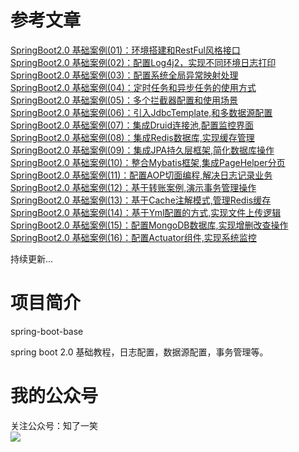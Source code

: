 # 参考文章

<a href="https://mp.weixin.qq.com/s?__biz=MzU4Njg0MzYwNw==&mid=2247483781&idx=1&sn=535a1ffa6c86bf4774f3bac031664821&chksm=fdf4553dca83dc2b4632ac5baca718b19df7b3ffde817258920dc2b631515261d9d4dac0765f&token=949711998&lang=zh_CN#rd">
SpringBoot2.0 基础案例(01)：环境搭建和RestFul风格接口</a><br/>

<a href="https://mp.weixin.qq.com/s?__biz=MzU4Njg0MzYwNw==&mid=2247483790&idx=1&sn=fe59711fc5f47ca094b2aa57ff892f53&chksm=fdf45536ca83dc20c970269058d68fd12362e51f1021e12f8206ab0ed0d4ddd623f3107ea236&token=1128156488&lang=zh_CN#rd">
SpringBoot2.0 基础案例(02)：配置Log4j2，实现不同环境日志打印</a><br/>

<a href="https://mp.weixin.qq.com/s?__biz=MzU4Njg0MzYwNw==&mid=2247483798&idx=1&sn=55d64a05ad2ce03867620a387c23f5d3&chksm=fdf4552eca83dc38ef53295c68a0fe42e27b488f60ed64bce7353c40de8c9d03b6c901b792b1&token=1418427781&lang=zh_CN#rd">
SpringBoot2.0 基础案例(03)：配置系统全局异常映射处理</a><br/>

<a href="https://mp.weixin.qq.com/s?__biz=MzU4Njg0MzYwNw==&mid=2247483802&idx=1&sn=ef5f1b46945d4a0fa5e4b705591bc2d4&chksm=fdf45522ca83dc345a7034099d548c8269d79c56b857dcfc762b5dc6d768d13481fc3f8afeea&token=1671295027&lang=zh_CN#rd">
SpringBoot2.0 基础案例(04)：定时任务和异步任务的使用方式</a><br/>

<a href="https://mp.weixin.qq.com/s?__biz=MzU4Njg0MzYwNw==&mid=2247483806&idx=1&sn=caec9a25d6d3e47a3186b5c110ba7c48&chksm=fdf45526ca83dc303bbed238a02b87c68a8e93bc1c50940263cad108da7f336852fa2bf41c99&token=753772915&lang=zh_CN#rd">
SpringBoot2.0 基础案例(05)：多个拦截器配置和使用场景</a><br/>

<a href="https://mp.weixin.qq.com/s?__biz=MzU4Njg0MzYwNw==&mid=2247483810&idx=1&sn=99b9b7e515b040000ab6b670db679e2e&chksm=fdf4551aca83dc0cd94b574f7552c8b1a4b4c36beba001ab5146e00b855fb3b24156b0e5fe1e&token=1918524437&lang=zh_CN#rd">
SpringBoot2.0 基础案例(06)：引入JdbcTemplate,和多数据源配置</a><br/>

<a href="https://mp.weixin.qq.com/s?__biz=MzU4Njg0MzYwNw==&mid=2247483830&idx=1&sn=0db10b1476f1ea13b5167f17f1595a35&chksm=fdf4550eca83dc1865bd63f3fa927cc95cb2c5ac70e6f93cf9605ac21f4330ef238f55f8c61a&token=284651905&lang=zh_CN#rd">
SpringBoot2.0 基础案例(07)：集成Druid连接池,配置监控界面</a><br/>

<a href="https://mp.weixin.qq.com/s?__biz=MzU4Njg0MzYwNw==&mid=2247483835&idx=1&sn=f2cdc2a8059e2a34f715ce837718fcc8&chksm=fdf45503ca83dc15502c62bf6f000c882c91439b8b82243dbe6c05bc80da375c7642b41add8c&token=1199839691&lang=zh_CN#rd">
SpringBoot2.0 基础案例(08)：集成Redis数据库,实现缓存管理</a><br/>

<a href="https://mp.weixin.qq.com/s?__biz=MzU4Njg0MzYwNw==&mid=2247483840&idx=1&sn=f5f86033cc19859331bb120140051ce2&chksm=fdf45578ca83dc6eb40297b148001c1cb72820924fbfd7df8715979b6a6d6eb843f64de03b9e&token=935921302&lang=zh_CN#rd">
SpringBoot2.0 基础案例(09)：集成JPA持久层框架,简化数据库操作</a><br/>

<a href="https://mp.weixin.qq.com/s?__biz=MzU4Njg0MzYwNw==&mid=2247483846&idx=1&sn=1728b7ad15e59060f503542b73083cb6&chksm=fdf4557eca83dc68e870a674b9012aeab6270cad1715d2bd2375a43bfa88779ff92f81923637&token=197850378&lang=zh_CN#rd">
SpringBoot2.0 基础案例(10)：整合Mybatis框架,集成PageHelper分页</a><br/>

<a href="https://mp.weixin.qq.com/s?__biz=MzU4Njg0MzYwNw==&mid=2247483851&idx=1&sn=d9743d43ac905fc8bccbba0e12ae47e7&chksm=fdf45573ca83dc656f5966df6180c13f82ea06ad77672ba0c195a948bf4e7135972c4cc46757&token=484812131&lang=zh_CN#rd">
SpringBoot2.0 基础案例(11)：配置AOP切面编程,解决日志记录业务</a><br/>

<a href="https://mp.weixin.qq.com/s?__biz=MzU4Njg0MzYwNw==&mid=2247483858&idx=1&sn=30cf36583725d1f59f4c8b8efb2a79d1&chksm=fdf4556aca83dc7ca84d70ab7754a9e1ca0cdbdb97dac75b77d78e0f124e9c0ebadf5a72ba56&token=1999506102&lang=zh_CN#rd">
SpringBoot2.0 基础案例(12)：基于转账案例,演示事务管理操作</a><br/>

<a href="https://mp.weixin.qq.com/s?__biz=MzU4Njg0MzYwNw==&mid=2247483863&idx=1&sn=3e392e81f0d5c387d42888a7918e3a13&chksm=fdf4556fca83dc793863653e69dccd2e3f65bf9f28240a15dbe1798b405261ba802a8def0357&token=196805212&lang=zh_CN#rd">
SpringBoot2.0 基础案例(13)：基于Cache注解模式,管理Redis缓存</a><br/>

<a href="https://mp.weixin.qq.com/s?__biz=MzU4Njg0MzYwNw==&mid=2247483868&idx=1&sn=ef3b1fe7668c7a1065cb9910a12da66d&chksm=fdf45564ca83dc72243db18688b5f58033fd568c7b4c31cce6ff039070ac0fb05b40648d5345&token=1713479162&lang=zh_CN#rd">
SpringBoot2.0 基础案例(14)：基于Yml配置的方式,实现文件上传逻辑</a><br/>

<a href="https://mp.weixin.qq.com/s?__biz=MzU4Njg0MzYwNw==&mid=2247483872&idx=1&sn=4a90d09cea8950543a079bb68109d4a3&chksm=fdf45558ca83dc4eb99adaffffb113ab23c65b6aaaeba25da789a3c9219d56ad2c349709e8c8&token=272720738&lang=zh_CN#rd">
SpringBoot2.0 基础案例(15)：配置MongoDB数据库,实现增删改查操作</a><br/>

<a href="">
SpringBoot2.0 基础案例(16)：配置Actuator组件,实现系统监控</a><br/>

持续更新...<br/>

# 项目简介

spring-boot-base

spring boot 2.0 基础教程，日志配置，数据源配置，事务管理等。

# 我的公众号
关注公众号：知了一笑<br/>
<img src="https://avatars0.githubusercontent.com/u/50793885?s=460&v=4"/>
